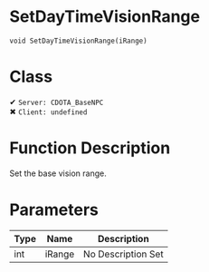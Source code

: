 # SetDayTimeVisionRange
```
void SetDayTimeVisionRange(iRange)
```
# Class
✔ `Server: CDOTA_BaseNPC`  
✖ `Client: undefined`  

# Function Description
Set the base vision range.
# Parameters
Type|Name|Description
--|--|--
int|iRange|No Description Set
